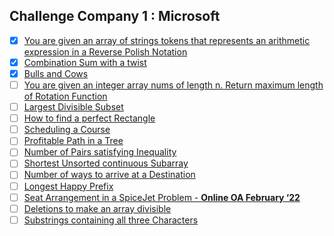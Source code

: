 ## Challenge Company 1 : Microsoft 
- [x] [You are given an array of strings tokens that represents an arithmetic expression in a Reverse Polish Notation](https://leetcode.com/problems/evaluate-reverse-polish-notation/)
- [x] [Combination Sum with a twist](https://leetcode.com/problems/combination-sum-iii/)
- [x] [Bulls and Cows](https://leetcode.com/problems/bulls-and-cows/)
- [ ] [You are given an integer array nums of length n. Return maximum length of Rotation Function](https://leetcode.com/problems/rotate-function/)
- [ ] [Largest Divisible Subset](https://leetcode.com/problems/largest-divisible-subset/)
- [ ] [How to find a perfect Rectangle](https://leetcode.com/problems/perfect-rectangle/)
- [ ] [Scheduling a Course](https://leetcode.com/problems/course-schedule/)
- [ ] [Profitable Path in a Tree](https://leetcode.com/problems/most-profitable-path-in-a-tree/)
- [ ] [Number of Pairs satisfying Inequality](https://leetcode.com/problems/number-of-pairs-satisfying-inequality/)
- [ ] [Shortest Unsorted continuous Subarray](https://leetcode.com/problems/shortest-unsorted-continuous-subarray/)
- [ ] [Number of ways to arrive at a Destination](https://leetcode.com/problems/number-of-ways-to-arrive-at-destination/)
- [ ] [Longest Happy Prefix](https://leetcode.com/problems/longest-happy-prefix/)
- [ ] [Seat Arrangement in a SpiceJet Problem - **Online OA February ‘22**](https://leetcode.com/problems/airplane-seat-assignment-probability/)
- [ ] [Deletions to make an array divisible](https://leetcode.com/problems/minimum-deletions-to-make-array-divisible/)
- [ ] [Substrings containing all three Characters](https://leetcode.com/problems/number-of-substrings-containing-all-three-characters/)

